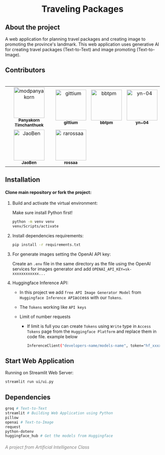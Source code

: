 <h1 style="text-align: center;">Traveling Packages</h1>

## About the project

A web application for planning travel packages and creating image to promoting the province's landmark. This web application uses generative AI for creating travel packages (Text-to-Text) and image promoting (Text-to-Image).

## Contributors

<!-- readme: <username1>,collaborators,<username2>,contributors,<username3>/- -start -->

# <!-- readme: <username1>,collaborators,<username3>,contributors,<username3>/- -end -->

<!-- readme: collaborators,contributors -start -->
<table>
	<tbody>
		<tr>
            <td align="center">
                <a href="https://github.com/modpanyakorn">
                    <img src="https://avatars.githubusercontent.com/u/68369082?v=4" width="100;" alt="modpanyakorn"/>
                    <br />
                    <sub><b>Panyakorn Timchanthuek</b></sub>
                </a>
            </td>
            <td align="center">
                <a href="https://github.com/gittium">
                    <img src="https://avatars.githubusercontent.com/u/157870955?v=4" width="100;" alt="gittium"/>
                    <br />
                    <sub><b>gittium</b></sub>
                </a>
            </td>
            <td align="center">
                <a href="https://github.com/bbtpm">
                    <img src="https://avatars.githubusercontent.com/u/135986939?v=4" width="100;" alt="bbtpm"/>
                    <br />
                    <sub><b>bbtpm</b></sub>
                </a>
            </td>
            <td align="center">
                <a href="https://github.com/yn-04">
                    <img src="https://avatars.githubusercontent.com/u/186150397?v=4" width="100;" alt="yn-04"/>
                    <br />
                    <sub><b>yn-04</b></sub>
                </a>
            </td>
		</tr>
		<tr>
            <td align="center">
                <a href="https://github.com/JaoBen">
                    <img src="https://avatars.githubusercontent.com/u/180035510?v=4" width="100;" alt="JaoBen"/>
                    <br />
                    <sub><b>JaoBen</b></sub>
                </a>
            </td>
            <td align="center">
                <a href="https://github.com/rarossaa">
                    <img src="https://avatars.githubusercontent.com/u/180069307?v=4" width="100;" alt="rarossaa"/>
                    <br />
                    <sub><b>rossaa</b></sub>
                </a>
            </td>
		</tr>
	<tbody>
</table>
<!-- readme: collaborators,contributors -end -->

## Installation

#### Clone main repository or fork the project:

1. Build and activate the virtual environment:

   Make sure install Python first!

   ```bash
   python -m venv venv
   venv/Scripts/activate
   ```

2. Install dependencies requirements:

   ```bash
   pip install -r requirements.txt
   ```

3. For generate images setting the OpenAI API key:

   Create an `.env` file in the same directory as the file using the OpenAI services for images generator and add `OPENAI_API_KEY=sk-xxxxxxxxxxxx...`

4. Huggingface Inference API:

   - In this project we add `free API Image Generator Model` from `Huggingface Inference API`access with our `Tokens`.
   - The `Tokens` working like `API keys`
   - Limit of number requests

     - If limit is full you can create `Tokens` using `Write` type in `Access Tokens` page from the `Huggingface Platform` and replace them in code file. example below

       ```bash
       InferenceClient("developers-name/models-name", token="hf_xxxxxx...")

       ```

## Start Web Application

Running on Streamlit Web Server:

```bash
streamlit run ui/ui.py

```

## Dependencies

```bash
groq # Text-to-Text
streamlit # Building Web Application using Python
pillow
openai # Text-to-Image
request
python-dotenv
huggingface_hub # Get the models from Huggingface

```

<h6 style="text-align:; color: grey;">A project from Artificial Intelligence Class</h6>
